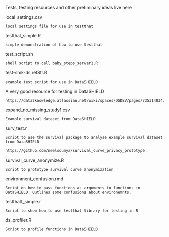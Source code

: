 Tests, testing resources and other preliminary ideas live here 

local_settings.csv

    local settings file for use in testthat

testthat_simple.R

    simple demonstration of how to use testthat
    
test_script.sh

    shell script to call baby_steps_server1.R
    
test-smk-ds.retStr.R

    example test script for use in DataSHIELD
    
A very good resource for testing in DataSHIELD

    https://data2knowledge.atlassian.net/wiki/spaces/DSDEV/pages/735314034/Writing+some+tests
    
expand_no_missing_study1.csv

    Example survival dataset from DataSHIELD
    
surv_test.r

    Script to use the survival package to analyse example survival dataset from DataSHIELD
    
    https://github.com/neelsoumya/survival_curve_privacy_prototype
    
survival_curve_anonymize.R

    Script to prototype survival curve anonymization

environment_confusion.rmd

    Script on how to pass functions as arguments to functions in DataSHIELD. Outlines some confusions about environemnts.
    
testthatt_simple.r

    Script to show how to use testthat library for testing in R
    
ds_profiler.R

    Script to profile functions in DataSHIELD
